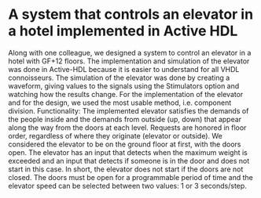 # A system that controls an elevator in a hotel implemented in Active HDL
Along with one colleague, we designed a system to control an elevator in a hotel with GF+12 floors. The implementation and simulation of the elevator was done in Active-HDL because it is easier to understand for all VHDL connoisseurs.
The simulation of the elevator was done by creating a waveform, giving values to the signals using the Stimulators option and watching how the results change. 
For the implementation of the elevator and for the design, we used the most usable method, i.e. component division.
Functionality: The implemented elevator satisfies the demands of the people inside and the demands from outside (up, down) that appear along the way from the doors at each level. Requests are honored in floor order, regardless of where they originate (elevator or outside).
We considered the elevator to be on the ground floor at first, with the doors open. The elevator has an input that detects when the maximum weight is exceeded and an input that detects if someone is in the door and does not start in this case. In short, the elevator does not start if the doors are not closed. The doors must be open for a programmable period of time and the elevator speed can be selected between two values: 1 or 3 seconds/step. 
